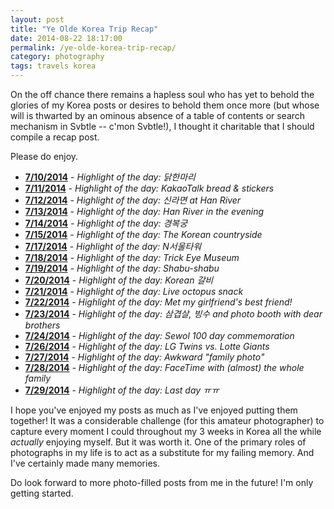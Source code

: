 ```yaml
---
layout: post
title: "Ye Olde Korea Trip Recap"
date: 2014-08-22 18:17:00
permalink: /ye-olde-korea-trip-recap/
category: photography
tags: travels korea
---
```

On the off chance there remains a hapless soul who has yet to behold the glories of my Korea posts or desires to behold them once more (but whose will is thwarted by an ominous absence of a table of contents or search mechanism in Svbtle -- c'mon Svbtle!), I thought it charitable that I should compile a recap post.

Please do enjoy.

+ [**7/10/2014**](/korea-7-10-2014) - *Highlight of the day: 닭한마리*
+ [**7/11/2014**](/korea-7-11-2014) - *Highlight of the day: KakaoTalk bread & stickers*
+ [**7/12/2014**](/korea-7-12-2014) - *Highlight of the day: 신라면 at Han River*
+ [**7/13/2014**](/korea-7-13-2014) - *Highlight of the day: Han River in the evening*
+ [**7/14/2014**](/korea-7-14-2014) - *Highlight of the day: 경복궁*
+ [**7/15/2014**](/korea-7-15-2014) - *Highlight of the day: The Korean countryside*
+ [**7/17/2014**](/korea-7-17-2014) - *Highlight of the day: N서울타워*
+ [**7/18/2014**](/korea-7-18-2014) - *Highlight of the day: Trick Eye Museum*
+ [**7/19/2014**](/korea-7-19-2014) - *Highlight of the day: Shabu-shabu*
+ [**7/20/2014**](/korea-7-20-2014) - *Highlight of the day: Korean 갈비*
+ [**7/21/2014**](/korea-7-21-2014) - *Highlight of the day: Live octopus snack*
+ [**7/22/2014**](/korea-7-22-2014) - *Highlight of the day: Met my girlfriend's best friend!*
+ [**7/23/2014**](/korea-7-23-2014) - *Highlight of the day: 삼겹살, 빙수 and photo booth with dear brothers*
+ [**7/24/2014**](/korea-7-24-2014) - *Highlight of the day: Sewol 100 day commemoration*
+ [**7/26/2014**](/korea-7-26-2014) - *Highlight of the day: LG Twins vs. Lotte Giants*
+ [**7/27/2014**](/korea-7-27-2014) - *Highlight of the day: Awkward "family photo"*
+ [**7/28/2014**](/korea-7-28-2014) - *Highlight of the day: FaceTime with (almost) the whole family*
+ [**7/29/2014**](/korea-7-29-2014) - *Highlight of the day: Last day ㅠㅠ*

I hope you've enjoyed my posts as much as I've enjoyed putting them together! It was a considerable challenge (for this amateur photographer) to capture every moment I could throughout my 3 weeks in Korea all the while *actually* enjoying myself. But it was worth it. One of the primary roles of photographs in my life is to act as a substitute for my failing memory. And I've certainly made many memories.

Do look forward to more photo-filled posts from me in the future! I'm only getting started.
